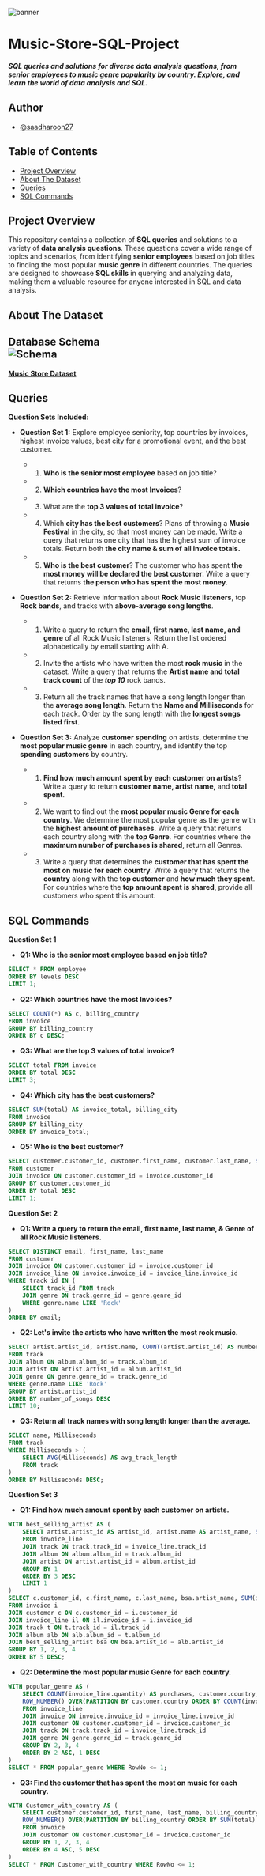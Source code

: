 ![banner](Assets/Banner.jpg)

# Music-Store-SQL-Project
***SQL queries and solutions for diverse data analysis questions, from senior employees to music genre popularity by country. Explore, and learn the world of data analysis and SQL.***

## Author
- [@saadharoon27](https://github.com/saadharoon27)

## Table of Contents
- [Project Overview](#project-overview)
- [About The Dataset](#about-the-dataset)
- [Queries](#queries)
- [SQL Commands](#sql-commands)

## Project Overview
This repository contains a collection of **SQL queries** and solutions to a variety of **data analysis questions**. These questions cover a wide range of topics and scenarios, from identifying **senior employees** based on job titles to finding the most popular **music genre** in different countries. The queries are designed to showcase **SQL skills** in querying and analyzing data, making them a valuable resource for anyone interested in SQL and data analysis.

## About The Dataset
**Database Schema**<br>
![Schema](MusicSchema.png)
-------
[**Music Store Dataset**](https://www.kaggle.com/datasets/syedibrahim03/music-store-dataset-sql-postgre)

## Queries
**Question Sets Included:**

- **Question Set 1:** Explore employee seniority, top countries by invoices, highest invoice values, best city for a promotional event, and the best customer.
  - 1. **Who is the senior most employee** based on job title?
  - 2. **Which countries have the most Invoices**?
  - 3. What are the **top 3 values of total invoice**?
  - 4. Which **city has the best customers**? Plans of throwing a **Music Festival** in the city, so that most money can be made. Write a query that returns one city that has the highest sum of invoice totals. Return both **the city name & sum of all invoice totals.**
  - 5. **Who is the best customer**? The customer who has spent **the most money will be declared the best customer**. Write a query that returns **the person who has spent the most money**.

- **Question Set 2:** Retrieve information about **Rock Music listeners**, top **Rock bands**, and tracks with **above-average song lengths**.
  - 1. Write a query to return the **email, first name, last name, and genre** of all Rock Music listeners. Return the list ordered alphabetically by email starting with A.
  - 2. Invite the artists who have written the most **rock music** in the dataset. Write a query that returns the **Artist name and total track count** of the ***top 10*** rock bands.
  - 3. Return all the track names that have a song length longer than the **average song length**. Return the **Name and Milliseconds** for each track. Order by the song length with the **longest songs listed first**.

- **Question Set 3:** Analyze **customer spending** on artists, determine the **most popular music genre** in each country, and identify the top **spending customers** by country.
  - 1. **Find how much amount spent by each customer on artists**? Write a query to return **customer name, artist name,** and **total spent**.
  - 2. We want to find out the **most popular music Genre for each country**. We determine the most popular genre as the genre with the **highest amount of purchases**. Write a query that returns each country along with the **top Genre**. For countries where the **maximum number of purchases is shared**, return all Genres.
  - 3. Write a query that determines the **customer that has spent the most on music for each country**. Write a query that returns the **country** along with the **top customer** and **how much they spent**. For countries where the **top amount spent is shared**, provide all customers who spent this amount.

## SQL Commands

**Question Set 1**

- **Q1: Who is the senior most employee based on job title?**
```sql
SELECT * FROM employee
ORDER BY levels DESC
LIMIT 1;
```

- **Q2: Which countries have the most Invoices?**
```sql
SELECT COUNT(*) AS c, billing_country 
FROM invoice
GROUP BY billing_country
ORDER BY c DESC;
```

- **Q3: What are the top 3 values of total invoice?**
```sql
SELECT total FROM invoice
ORDER BY total DESC
LIMIT 3;
```

- **Q4: Which city has the best customers?**
```sql
SELECT SUM(total) AS invoice_total, billing_city 
FROM invoice
GROUP BY billing_city
ORDER BY invoice_total;
```

- **Q5: Who is the best customer?**
```sql
SELECT customer.customer_id, customer.first_name, customer.last_name, SUM(invoice.total) AS total
FROM customer
JOIN invoice ON customer.customer_id = invoice.customer_id
GROUP BY customer.customer_id
ORDER BY total DESC
LIMIT 1;
```

**Question Set 2**

- **Q1: Write a query to return the email, first name, last name, & Genre of all Rock Music listeners.**
```sql
SELECT DISTINCT email, first_name, last_name
FROM customer
JOIN invoice ON customer.customer_id = invoice.customer_id
JOIN invoice_line ON invoice.invoice_id = invoice_line.invoice_id
WHERE track_id IN (
    SELECT track_id FROM track
    JOIN genre ON track.genre_id = genre.genre_id
    WHERE genre.name LIKE 'Rock'
)
ORDER BY email;
```

- **Q2: Let's invite the artists who have written the most rock music.**
```sql
SELECT artist.artist_id, artist.name, COUNT(artist.artist_id) AS number_of_songs
FROM track
JOIN album ON album.album_id = track.album_id
JOIN artist ON artist.artist_id = album.artist_id
JOIN genre ON genre.genre_id = track.genre_id
WHERE genre.name LIKE 'Rock'
GROUP BY artist.artist_id
ORDER BY number_of_songs DESC
LIMIT 10;
```

- **Q3: Return all track names with song length longer than the average.**
```sql
SELECT name, Milliseconds
FROM track
WHERE Milliseconds > (
    SELECT AVG(Milliseconds) AS avg_track_length
    FROM track
)
ORDER BY Milliseconds DESC;
```

**Question Set 3**

- **Q1: Find how much amount spent by each customer on artists.**
```sql
WITH best_selling_artist AS (
    SELECT artist.artist_id AS artist_id, artist.name AS artist_name, SUM(invoice_line.unit_price * invoice_line.quantity) AS total_sales
    FROM invoice_line
    JOIN track ON track.track_id = invoice_line.track_id
    JOIN album ON album.album_id = track.album_id
    JOIN artist ON artist.artist_id = album.artist_id
    GROUP BY 1
    ORDER BY 3 DESC
    LIMIT 1
)
SELECT c.customer_id, c.first_name, c.last_name, bsa.artist_name, SUM(il.unit_price * il.quantity) AS amount_spent
FROM invoice i
JOIN customer c ON c.customer_id = i.customer_id
JOIN invoice_line il ON il.invoice_id = i.invoice_id
JOIN track t ON t.track_id = il.track_id
JOIN album alb ON alb.album_id = t.album_id
JOIN best_selling_artist bsa ON bsa.artist_id = alb.artist_id
GROUP BY 1, 2, 3, 4
ORDER BY 5 DESC;
```

- **Q2: Determine the most popular music Genre for each country.**
```sql
WITH popular_genre AS (
    SELECT COUNT(invoice_line.quantity) AS purchases, customer.country, genre.name, genre.genre_id, 
    ROW_NUMBER() OVER(PARTITION BY customer.country ORDER BY COUNT(invoice_line.quantity) DESC) AS RowNo 
    FROM invoice_line 
    JOIN invoice ON invoice.invoice_id = invoice_line.invoice_id
    JOIN customer ON customer.customer_id = invoice.customer_id
    JOIN track ON track.track_id = invoice_line.track_id
    JOIN genre ON genre.genre_id = track.genre_id
    GROUP BY 2, 3, 4
    ORDER BY 2 ASC, 1 DESC
)
SELECT * FROM popular_genre WHERE RowNo <= 1;
```

- **Q3: Find the customer that has spent the most on music for each country.**
```sql
WITH Customer_with_country AS (
    SELECT customer.customer_id, first_name, last_name, billing_country, SUM(total) AS total_spending,
    ROW_NUMBER() OVER(PARTITION BY billing_country ORDER BY SUM(total) DESC) AS RowNo 
    FROM invoice
    JOIN customer ON customer.customer_id = invoice.customer_id
    GROUP BY 1, 2, 3, 4
    ORDER BY 4 ASC, 5 DESC
)
SELECT * FROM Customer_with_country WHERE RowNo <= 1;
```
